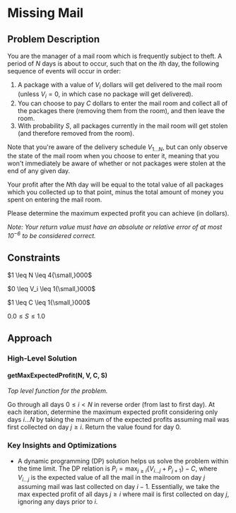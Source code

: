 # Missing Mail

## Problem Description

You are the manager of a mail room which is frequently subject to theft. A period of $N$ days is about to occur, such that on the $i\text{th}$ day, the following sequence of events will occur in order:

1. A package with a value of $V_i$ dollars will get delivered to the mail room (unless $V_i = 0$, in which case no package will get delivered).
2. You can choose to pay $C$ dollars to enter the mail room and collect all of the packages there (removing them from the room), and then leave the room.
3. With probability $S$, all packages currently in the mail room will get stolen (and therefore removed from the room).

Note that you're aware of the delivery schedule $V_{1...N}$, but can only observe the state of the mail room when you choose to enter it, meaning that you won't immediately be aware of whether or not packages were stolen at the end of any given day.

Your profit after the $N\text{th}$ day will be equal to the total value of all packages which you collected up to that point, minus the total amount of money you spent on entering the mail room.

Please determine the maximum expected profit you can achieve (in dollars).

*Note: Your return value must have an absolute or relative error of at most $10^{-6}$ to be considered correct.*

## Constraints

$1 \leq N \leq 4{\small,}000$

$0 \leq V_i \leq 1{\small,}000$

$1 \leq C \leq 1{\small,}000$

$0.0 \leq S \leq 1.0$

## Approach

### High-Level Solution

#### getMaxExpectedProfit(N, V, C, S)

*Top level function for the problem.*

Go through all days $0 \leq i < N$ in reverse order (from last to first day). At each iteration, determine the maximum expected profit considering only days $i...N$ by taking the maximum of the expected profits assuming mail was first collected on day $j \geq i$. Return the value found for day $0$.

### Key Insights and Optimizations

- A dynamic programming (DP) solution helps us solve the problem within the time limit. The DP relation is $P_i =\text{max}_{j \geq i} \{V_{i...j} + P_{j+1}\} - C$, where $V_{i...j}$ is the expected value of all the mail in the mailroom on day $j$ assuming mail was last collected on day $i-1$. Essentially, we take the max expected profit of all days $j  \geq i$ where mail is first collected on day $j$, ignoring any days prior to $i$.